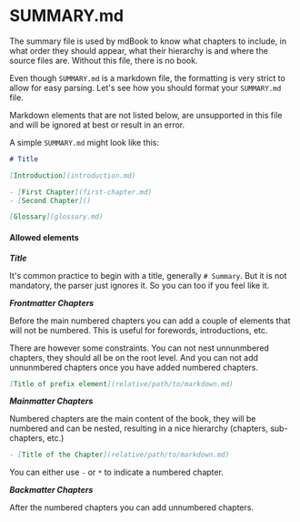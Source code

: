 # SUMMARY.md

The summary file is used by mdBook to know what chapters to include,
in what order they should appear, what their hierarchy is and where the source files are.
Without this file, there is no book.

Even though `SUMMARY.md` is a markdown file, the formatting is very strict to
allow for easy parsing. Let's see how you should format your `SUMMARY.md` file.

Markdown elements that are not listed below, are unsupported in this file and
will be ignored at best or result in an error.

A simple `SUMMARY.md` might look like this:

```markdown
# Title

[Introduction](introduction.md)

- [First Chapter](first-chapter.md)
- [Second Chapter]()

[Glossary](glossary.md)
```

#### Allowed elements

***Title***

It's common practice to begin with a title, generally <code
class="language-markdown"># Summary</code>. But it is not mandatory, the parser
just ignores it. So you can too if you feel like it.

***Frontmatter Chapters***

Before the main numbered chapters you can add a couple of elements that will not
be numbered. This is useful for forewords, introductions, etc.

There are however some constraints. You can not nest unnunmbered chapters, they
should all be on the root level. And you can not add unnunmbered chapters once
you have added numbered chapters.

```markdown
[Title of prefix element](relative/path/to/markdown.md)
```

***Mainmatter Chapters***

Numbered chapters are the main content of the book, they will be numbered and
can be nested, resulting in a nice hierarchy (chapters, sub-chapters, etc.)
   
```markdown
- [Title of the Chapter](relative/path/to/markdown.md)
```

You can either use `-` or `*` to indicate a numbered chapter.

***Backmatter Chapters***

After the numbered chapters you can add unnumbered chapters.

